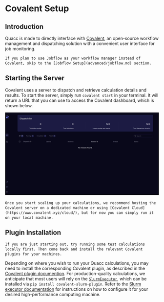 # Covalent Setup

## Introduction

Quacc is made to directly interface with [Covalent](https://github.com/AgnostiqHQ/covalent), an open-source workflow management and dispatching solution with a convenient user interface for job monitoring.

```{note}
If you plan to use Jobflow as your workflow manager instead of Covalent, skip to the [Jobflow Setup](advanced/jobflow.md) section.
```

## Starting the Server

Covalent uses a server to dispatch and retrieve calculation details and results. To start the server, simply run `covalent start` in your terminal. It will return a URL that you can use to access the Covalent dashboard, which is shown below.

![Covalent UI](../_static/install/ui_blank.jpg)

```{tip}
Once you start scaling up your calculations, we recommend hosting the Covalent server on a dedicated machine or using [Covalent Cloud](https://www.covalent.xyz/cloud/), but for now you can simply run it on your local machine.
```

## Plugin Installation

```{note}
If you are just starting out, try running some test calculations locally first. Then come back and install the relevant Covalent plugins for your machines.
```

Depending on where you wish to run your Quacc calculations, you may need to install the corresponding Covalent plugin, as described in the [Covalent plugin documention](https://docs.covalent.xyz/docs/features/executor-plugins/exe). For production-quality calculations, we anticipate that most users will rely on the [`SlurmExecutor`](https://github.com/AgnostiqHQ/covalent-slurm-plugin/blob/develop/covalent_slurm_plugin/slurm.py), which can be installed via `pip install covalent-slurm-plugin`. Refer to the [Slurm executor documentation](https://docs.covalent.xyz/docs/user-documentation/api-reference/executors/slurm) for instructions on how to configure it for your desired high-performance computing machine.
